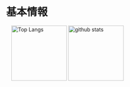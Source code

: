 # 基本情報
  <p align="left">
  　<img alt="Top Langs" height="150px" src="https://github-readme-stats.vercel.app/api/top-langs/?username=ryuju1029&layout=compact&show_icons=true&theme=onedark"/>
    <img alt="github stats" height="150px" src="https://github-readme-stats.vercel.app/api?username=ryuju1029&theme=onedark&show_icons=ture"/>
  </p>
  